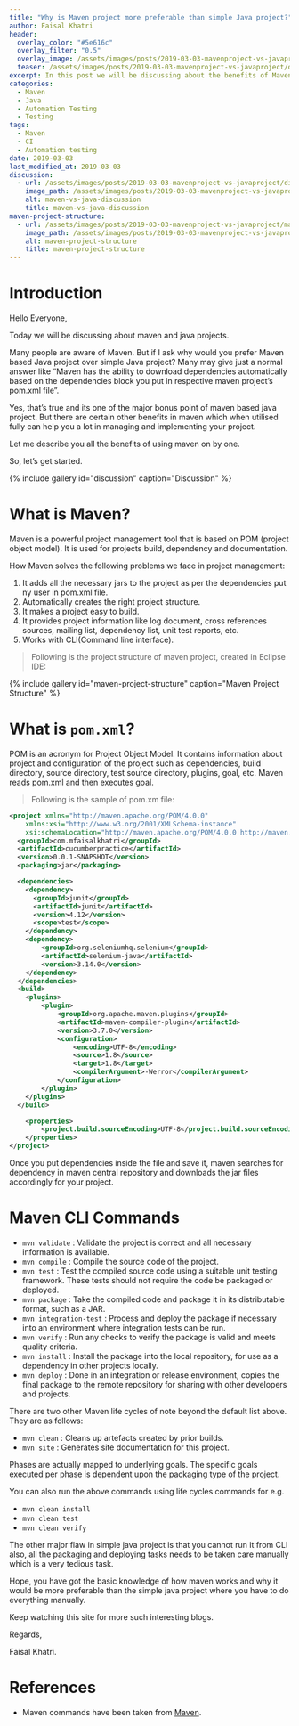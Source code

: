 ```yaml
---
title: "Why is Maven project more preferable than simple Java project?"
author: Faisal Khatri
header:
  overlay_color: "#5e616c"
  overlay_filter: "0.5"
  overlay_image: /assets/images/posts/2019-03-03-mavenproject-vs-javaproject/discussion_overlay.png
  teaser: /assets/images/posts/2019-03-03-mavenproject-vs-javaproject/discussion_overlay.png
excerpt: In this post we will be discussing about the benefits of Maven project over simple Java project.
categories:
  - Maven
  - Java
  - Automation Testing
  - Testing
tags:
  - Maven
  - CI
  - Automation testing
date: 2019-03-03
last_modified_at: 2019-03-03
discussion:
  - url: /assets/images/posts/2019-03-03-mavenproject-vs-javaproject/discussion.jpg
    image_path: /assets/images/posts/2019-03-03-mavenproject-vs-javaproject/discussion.jpg
    alt: maven-vs-java-discussion
    title: maven-vs-java-discussion
maven-project-structure:
  - url: /assets/images/posts/2019-03-03-mavenproject-vs-javaproject/maven_project_screenshot.png
    image_path: /assets/images/posts/2019-03-03-mavenproject-vs-javaproject/maven_project_screenshot.png
    alt: maven-project-structure
    title: maven-project-structure
---
```


# Introduction

Hello Everyone,

Today we will be discussing about maven and java projects.

Many people are aware of Maven. But if I ask why would you prefer Maven based Java project over simple Java project?
Many may give just a normal answer like “Maven has the ability to download dependencies automatically based on the dependencies block you put in respective maven project’s pom.xml file”.

Yes, that’s true and its one of the major bonus point of maven based java project. But there are certain other benefits in maven which when utilised fully can help you a lot in managing and implementing your project.

Let me describe you all the benefits of using maven on by one.

So, let’s get started.

{% include gallery id="discussion" caption="Discussion" %}

# What is Maven?

Maven is a powerful project management tool that is based on POM (project object model). It is used for projects build, dependency and documentation.

How Maven solves the following problems we face in project management:
1. It adds all the necessary jars to the project as per the dependencies put ny user in pom.xml file.
1. Automatically creates the right project structure.
1. It makes a project easy to build.
1. It provides project information like log document, cross references sources, mailing list, dependency list, unit test reports, etc.
1. Works with CLI(Command line interface).

> Following is the project structure of maven project, created in Eclipse IDE:

{% include gallery id="maven-project-structure" caption="Maven Project Structure" %}

# What is `pom.xml`?

POM is an acronym for Project Object Model. It contains information about project and configuration of the project such as dependencies, build directory, source directory, test source directory, plugins, goal, etc.
Maven reads pom.xml and then executes goal.

> Following is the sample of pom.xm file:

```xml
<project xmlns="http://maven.apache.org/POM/4.0.0"
	xmlns:xsi="http://www.w3.org/2001/XMLSchema-instance"
	xsi:schemaLocation="http://maven.apache.org/POM/4.0.0 http://maven.apache.org/xsd/maven-4.0.0.xsd">
  <groupId>com.mfaisalkhatri</groupId>
  <artifactId>cucumberpractice</artifactId>
  <version>0.0.1-SNAPSHOT</version>
  <packaging>jar</packaging>

  <dependencies>
  	<dependency>
      <groupId>junit</groupId>
      <artifactId>junit</artifactId>
      <version>4.12</version>
      <scope>test</scope>
    </dependency>
    <dependency>
  		<groupId>org.seleniumhq.selenium</groupId>
  		<artifactId>selenium-java</artifactId>
  		<version>3.14.0</version>
  	</dependency>
  </dependencies>
  <build>
  	<plugins>
  		<plugin>
  			<groupId>org.apache.maven.plugins</groupId>
  			<artifactId>maven-compiler-plugin</artifactId>
  			<version>3.7.0</version>
  			<configuration>
  				<encoding>UTF-8</encoding>
  				<source>1.8</source>
  				<target>1.8</target>
  				<compilerArgument>-Werror</compilerArgument>
  			</configuration>
  		</plugin>
  	</plugins>
  </build>

	<properties>
		<project.build.sourceEncoding>UTF-8</project.build.sourceEncoding>
	</properties>
</project>
```

Once you put dependencies inside the file and save it, maven searches for dependency in maven central repository and downloads the jar files accordingly for your project.

# Maven CLI Commands

- `mvn validate` : Validate the project is correct and all necessary information is available.
- `mvn compile` : Compile the source code of the project.
- `mvn test` : Test the compiled source code using a suitable unit testing framework. These tests should not require the code be packaged or deployed.
- `mvn package` : Take the compiled code and package it in its distributable format, such as a JAR.
- `mvn integration-test` : Process and deploy the package if necessary into an environment where integration tests can be run.
- `mvn verify` : Run any checks to verify the package is valid and meets quality criteria.
- `mvn install` : Install the package into the local repository, for use as a dependency in other projects locally.
- `mvn deploy` : Done in an integration or release environment, copies the final package to the remote repository for sharing with other developers and projects.

There are two other Maven life cycles of note beyond the default list above. They are as follows:

- `mvn clean` : Cleans up artefacts created by prior builds.
- `mvn site` : Generates site documentation for this project.

Phases are actually mapped to underlying goals. The specific goals executed per phase is dependent upon the packaging type of the project.

You can also run the above commands using life cycles commands for e.g.
- `mvn clean install`
- `mvn clean test`
- `mvn clean verify`

The other major flaw in simple java project is that you cannot run it from CLI also, all the packaging and deploying tasks needs to be taken care manually which is a very tedious task.

Hope, you have got the basic knowledge of how maven works and why it would be more preferable than the simple java project where you have to do everything manually.

Keep watching this site for more such interesting blogs.

Regards,

Faisal Khatri.

# References
* Maven commands have been taken from [Maven](https://maven.apache.org).

